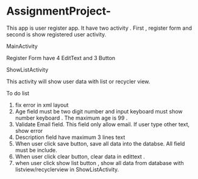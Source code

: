 # AssignmentProject-
This app is user register app. It have two activity . First , register form and second is show registered user activity. 


MainActivity

Register Form have 4 EditText and 3 Button

ShowListActivity

This activity will show user data with list or recycler view.


To do list 

1. fix error in xml layout
2. Age field must be two digit number and input keyboard must show number keyboard . The maximum age is 99 . 
3. Validate Email field. This field only allow email. If user type other text, show error
4. Description field have maximum 3 lines text
5. When user click save button, save all data into the databse. All field must be include. 
6. When user click clear button, clear data in edittext .
7. when user click show list button , show all data from database with listview/recyclerview in ShowListActivity.
